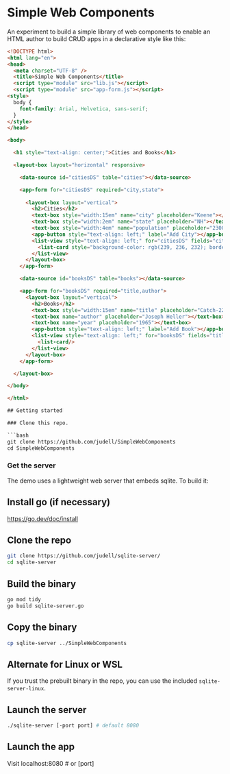 # Simple Web Components

An experiment to build a simple library of web components to enable an HTML author to build CRUD apps in a declarative style like this:

```html
<!DOCTYPE html>
<html lang="en">
<head>
  <meta charset="UTF-8" />
  <title>Simple Web Components</title>
  <script type="module" src="lib.js"></script>
  <script type="module" src="app-form.js"></script>
<style>
  body {
    font-family: Arial, Helvetica, sans-serif;
  }
</style>
</head>

<body>

  <h1 style="text-align: center;">Cities and Books</h1>

  <layout-box layout="horizontal" responsive>

    <data-source id="citiesDS" table="cities"></data-source>

    <app-form for="citiesDS" required="city,state">
      
      <layout-box layout="vertical">
        <h2>Cities</h2>
        <text-box style="width:15em" name="city" placeholder="Keene"></text-box>
        <text-box style="width:2em" name="state" placeholder="NH"></text-box>
        <text-box style="width:4em" name="population" placeholder="23000"></text-box>
        <app-button style="text-align: left;" label="Add City"></app-button>
        <list-view style="text-align: left;" for="citiesDS" fields="city,state,population">
          <list-card style="background-color: rgb(239, 236, 232); border: none;"/>
        </list-view>
      </layout-box>
    </app-form>

    <data-source id="booksDS" table="books"></data-source>

    <app-form for="booksDS" required="title,author">
      <layout-box layout="vertical">
        <h2>Books</h2>
        <text-box style="width:15em" name="title" placeholder="Catch-22"></text-box>
        <text-box name="author" placeholder="Joseph Heller"></text-box>
        <text-box name="year" placeholder="1965"></text-box>
        <app-button style="text-align: left;" label="Add Book"></app-button>
        <list-view style="text-align: left;" for="booksDS" fields="title,author,year">
          <list-card/>
        </list-view>
      </layout-box>
    </app-form>

  </layout-box>

</body>

</html>

## Getting started

### Clone this repo.

```bash
git clone https://github.com/judell/SimpleWebComponents
cd SimpleWebComponents
```

### Get the server

The demo uses a lightweight web server that embeds sqlite. To build it:

## Install go (if necessary)

https://go.dev/doc/install

## Clone the repo

```bash
git clone https://github.com/judell/sqlite-server/
cd sqlite-server
```

## Build the binary

```bash
go mod tidy
go build sqlite-server.go
```

## Copy the binary

```bash
cp sqlite-server ../SimpleWebComponents
```

## Alternate for Linux or WSL

If you trust the prebuilt binary in the repo, you can use the included `sqlite-server-linux`.

## Launch the server

```bash
./sqlite-server [-port port] # default 8080
```
## Launch the app

Visit localhost:8080 # or [port]


